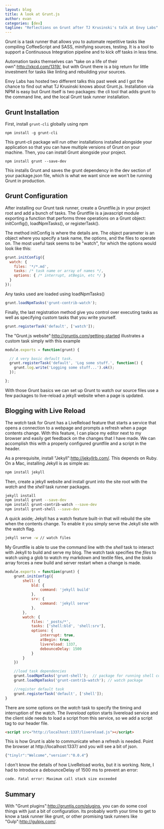 ```yaml
---
layout: blog
title: A look at Grunt.js
author: evan
categories: [dev]
tagline: "Reflections on Grunt after TJ Krusinski's talk at Envy Labs"
---
```


Grunt is a task runner that allows you to automate repetitive tasks like compiling CoffeeScript and SASS, minifying sources, testing. It is a tool to support a Continusous Integration pipeline and to kick off tasks in less time.

Automation tasks themselves can "take on a life of their own":http://xkcd.com/1319/, but with Grunt there is a big return for little investment for tasks like linting and rebuilding your sources.

Envy Labs has hosted two different talks this past week and I got the chance to find out what  TJ Krusinski knows about Grunt.js. Installation via NPM is easy but Grunt itself is two packages: the cli tool that adds grunt to the command line, and the local Grunt task runner installation.

## Grunt Installation

First, install `grunt-cli` globally using npm

```
npm install -g grunt-cli
```

This grunt-cli package will run other installations installed alongside your application so that you can have multiple versions of Grunt on your machine.  Then, you can install Grunt alongside your project.

```
npm install grunt --save-dev
```

This installs Grunt and saves the grunt dependency in the dev section of your package.json file, which is what we want since we won't be running Grunt in production.

## Grunt Configuration

After installing our Grunt task runner, create a Gruntfile.js in your project root and add a bunch of tasks. The Gruntfile is a javascript module exporting a function that performs three operations on a Grunt object: initConfig(), loadNpmTasks(), or registerTask().


The method initConfig is where the details are. The object parameter is an object where you specify a task name, the options, and the files to operate on. The most useful task seems to be "watch", for which the options would look like this:

```js
grunt.initConfig({
  watch: {
    files: '*/*.md',
    tasks: /* task name or array of names */,
    options: { /* interrupt, atBegin, etc */ }
  }
});
```

Any tasks used are loaded using loadNpmTasks()

```js
grunt.loadNpmTasks('grunt-contrib-watch');
```

Finally, the last registration method give you control over executing tasks as well as specifying custom tasks that you write yourself.

```js
grunt.registerTask('default', ['watch']);
```

The "Grunt.js website":http://gruntjs.com/getting-started illustrates a custom task simply with this example

```js
module.exports = function(grunt) {

  // A very basic default task.
  grunt.registerTask('default', 'Log some stuff.', function() {
    grunt.log.write('Logging some stuff...').ok();
  });

};
```


With those Grunt basics we can set up Grunt to watch our source files use a few packages to live-reload a jekyll website when a page is updated.

## Blogging with Live Reload

The _watch_ task for Grunt has a LiveReload feature that starts a service that opens a connection to a webpage and prompts a refresh when a page contents change. With this feature, I can place my editor next to my browser and easily get feedback on the changes that I have made.  We can accomplish this with a properly configured gruntfile and a script in the header.

As a prerequisite, install "Jekyll":http://jekyllrb.com/. This depends on Ruby. On a Mac, installing Jekyll is as simple as:

```bash
npm install jekyll
```

Then, create a jekyll website and install grunt into the site root with the _watch_ and the _shell_ task runner packages.

```bash
jekyll install
npm install grunt --save-dev
npm install grunt-contrib-watch --save-dev
npm install grunt-shell --save-dev
```
A quick aside; Jekyll has a watch feature built-in that will rebuild the site when the contents change. To enable it you simply serve the Jekyll site with the watch flag.

```bash
jekyll serve -w // watch files
```

My Gruntfile is able to use the command line with the _shell_ task to interact with Jekyll to build and serve my blog. The watch task specifies the _files_ to watch using a glob to watch my markdown and textile files, and the _tasks_ array forces a new build and server restart when a change is made.

```js
module.exports = function(grunt) {
	grunt.initConfig({
		shell: {
			bld: {
				command: 'jekyll build'
			},
			srv: {
				command: 'jekyll serve'
			},
		},
		watch: {
			files: '_posts/*',
			tasks: ['shell:bld', 'shell:srv'],
			options: {
				interrupt: true,
				atBegin: true,
				livereload: 1337,
				debounceDelay: 1500
			}
		}
	})

	//load task dependencies
	grunt.loadNpmTasks('grunt-shell'); 	// package for running shell commands
	grunt.loadNpmTasks('grunt-contrib-watch'); // watch package

	//register default task
	grunt.registerTask('default', ['shell']);
}
```

There are some options on the _watch_ task to specify the timing and interruption of the watch. The _livereload_ option starts livereload service and the client side needs to load a script from this service, so we add a script tag to our header file.

```html
<script src="http://localhost:1337/livereload.js"></script>
```

This is how Grunt is able to communicate when a refresh is needed. Point the browser at http://localhost:1337/ and you will see a bit of json.

```js
{"tinylr":"Welcome","version":"0.0.4"}
```

I don't know the details of how LiveReload works, but it is working. Note, I had to introduce a debounceDelay of 1500 ms to prevent an error:

```bash
code. Fatal error: Maximum call stack size exceeded
```

## Summary

With "Grunt plugins":http://gruntjs.com/plugins, you can do some cool things with just a bit of configuration. Its probably worth your time to get to know a task runner like grunt, or other promising task runners like "Gulp":http://gulpjs.com/.
